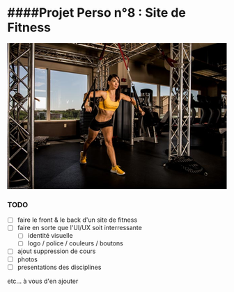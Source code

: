 ####Projet Perso n°8 :  Site de Fitness 
===
![fitness](./img/fitness.jpg)

### TODO 

- [ ] faire le front  & le back d'un site de fitness 
- [ ] faire en sorte que l'UI/UX soit interressante 
	- [ ] identité visuelle
	- [ ] logo / police / couleurs / boutons
- [ ] ajout suppression de cours
- [ ] photos
- [ ] presentations des disciplines

etc... à vous d'en ajouter